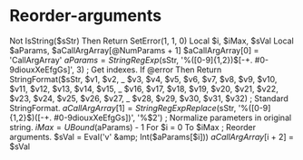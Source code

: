# Reorder-arguments
 Not IsString($sStr) Then Return SetError(1, 1, 0)     Local $i, $iMax, $sVal     Local $aParams, $aCallArgArray[@NumParams + 1]     $aCallArgArray[0] = 'CallArgArray'     $aParams = StringRegExp($sStr, '%([0-9]{1,2})$[-+. #0-9diouxXeEfgGs]', 3) ; Get indexes.     If @error Then Return StringFormat($sStr, $v1, $v2, _         $v3, $v4, $v5, $v6, $v7, $v8, $v9, $v10, $v11, $v12, $v13, $v14, $v15, _         $v16, $v17, $v18, $v19, $v20, $v21, $v22, $v23, $v24, $v25, $v26, $v27, _         $v28, $v29, $v30, $v31, $v32) ; Standard StringFormat.     $aCallArgArray[1] = StringRegExpReplace($sStr, '%([0-9]{1,2}$)([-+. #0-9diouxXeEfgGs])', '%$2') ; Normalize parameters in original string.     $iMax = UBound($aParams) - 1     For $i = 0 To $iMax ; Reorder arguments.         $sVal = Eval('v' &amp; Int($aParams[$i]))         $aCallArgArray[$i + 2] = $sVal
